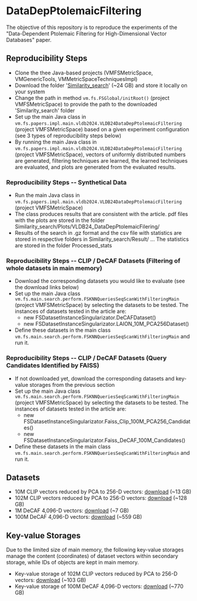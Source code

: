 # DataDepPtolemaicFiltering
The objective of this repository is to reproduce the experiments of the "Data-Dependent Ptolemaic Filtering for High-Dimensional Vector Databases" paper.

## Reproducibility Steps

* Clone the thee Java-based projects (VMFSMetricSpace, VMGenericTools, VMMetricSpaceTechniquesImpl)
* Download the folder '[Similarity_search](https://disa.fi.muni.cz/~xmic/DataDepPtolemaicFiltering/Similarity_search.zip)' (~24 GB) and store it locally on your system
* Change the path in method ```vm.fs.FSGlobal/initRoot()``` (project VMFSMetricSpace) to provide the path to the downloaded 'Similarity_search' folder
* Set up the main Java class in ```vm.fs.papers.impl.main.vldb2024.VLDB24DataDepPtolemaicFiltering``` (project VMFSMetricSpace) based on a given experiment configuration (see 3 types of reproducibility steps below)
* By running the main Java class in ```vm.fs.papers.impl.main.vldb2024.VLDB24DataDepPtolemaicFiltering``` (project VMFSMetricSpace), vectors of uniformly distributed numbers are generated, filtering techniques are learned, the learned techniques are evaluated, and plots are generated from the evaluated results.

### Reproducibility Steps -- Synthetical Data

* Run the main Java class in ```vm.fs.papers.impl.main.vldb2024.VLDB24DataDepPtolemaicFiltering``` (project VMFSMetricSpace)
* The class produces results that are consistent with the article. pdf files with the plots are stored in the folder Similarity_search/Plots/VLDB24_DataDepPtolemaicFilering/
* Results of the search in .gz format and the csv file with statistics are stored in respective folders in Similarity_search/Result/ ... The statistics are stored in the folder Processed_stats

### Reproducibility Steps -- CLIP / DeCAF Datasets (Filtering of whole datasets in main memory)

* Download the corresponding datasets you would like to evaluate (see the download links below)
* Set up the main Java class ```vm.fs.main.search.perform.FSKNNQueriesSeqScanWithFilteringMain``` (project VMFSMetricSpace) by selecting the datasets to be tested. The instances of datasets tested in the article are: 
  * new FSDatasetInstanceSingularizator.DeCAFDataset()
  * new FSDatasetInstanceSingularizator.LAION_10M_PCA256Dataset()
* Define these datasets in the main class ```vm.fs.main.search.perform.FSKNNQueriesSeqScanWithFilteringMain``` and run it.

### Reproducibility Steps -- CLIP / DeCAF Datasets (Query Candidates Identified by FAISS)

* If not downloaded yet, download the corresponding datasets and key-value storages from the previous section
* Set up the main Java class ```vm.fs.main.search.perform.FSKNNQueriesSeqScanWithFilteringMain``` (project VMFSMetricSpace) by selecting the datasets to be tested. The instances of datasets tested in the article are: 
  * new FSDatasetInstanceSingularizator.Faiss_Clip_100M_PCA256_Candidates()
  * new FSDatasetInstanceSingularizator.Faiss_DeCAF_100M_Candidates()
* Define these datasets in the main class ```vm.fs.main.search.perform.FSKNNQueriesSeqScanWithFilteringMain``` and run it.
  
## Datasets
* 10M CLIP vectors reduced by PCA to 256-D vectors: [download](https://disa.fi.muni.cz/~xmic/DataDepPtolemaicFiltering/Similarity_search/Dataset/Dataset/laion2B-en-clip768v2-n=10M.h5_PCA256.gz) (~13 GB)
* 102M CLIP vectors reduced by PCA to 256-D vectors: [download](https://disa.fi.muni.cz/~xmic/DataDepPtolemaicFiltering/Similarity_search/Dataset/Dataset/laion2B-en-clip768v2-n=100M.h5_PCA256.gz) (~128 GB)
* 1M DeCAF 4,096-D vectors: [download](https://disa.fi.muni.cz/~xmic/DataDepPtolemaicFiltering/Similarity_search/Dataset/Dataset/decaf_1m.gz) (~7 GB)
* 100M DeCAF 4,096-D vectors: [download](https://disa.fi.muni.cz/~xmic/DataDepPtolemaicFiltering/Similarity_search/Dataset/Dataset/decaf_100m.gz) (~559 GB)

## Key-value Storages
Due to the limited size of main memory, the following key-value storages manage the content (coordinates) of dataset vectors within secondary storage, while IDs of objects are kept in main memory.
* Key-value storage of 102M CLIP vectors reduced by PCA to 256-D vectors: [download](https://disa.fi.muni.cz/~xmic/DataDepPtolemaicFiltering/Similarity_search/Dataset/MV_storage/laion2B-en-clip768v2-n=100M.h5_PCA256) (~103 GB)
* Key-value storage of 100M DeCAF 4,096-D vectors: [download](https://disa.fi.muni.cz/~xmic/DataDepPtolemaicFiltering/Similarity_search/Dataset/MV_storage/decaf_100m) (~770 GB)
